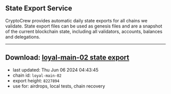 ## State Export Service
CryptoCrew provides automatic daily state exports for all chains we validate. State export files can be used as genesis files and are a snapshot of the current blockchain state, including all validators, accounts, balances and delegations.

---
**Download: [loyal-main-02 state export](https://dl-eu2.ccvalidators.com/SERVICE/loyal/loyal-main-02_export_8227894.json)**
---

- last updated: Thu Jun 06 2024 04:43:45
- chain id: `loyal-main-02`
- export height: `8227894`
- use for: airdrops, local tests, chain recovery
